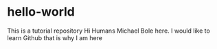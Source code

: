 # hello-world
This is a tutorial repository
Hi Humans
Michael Bole here. I would like to learn Github that is why I am here
